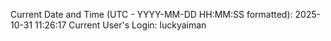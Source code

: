 Current Date and Time (UTC - YYYY-MM-DD HH:MM:SS formatted): 2025-10-31 11:26:17
Current User's Login: luckyaiman

